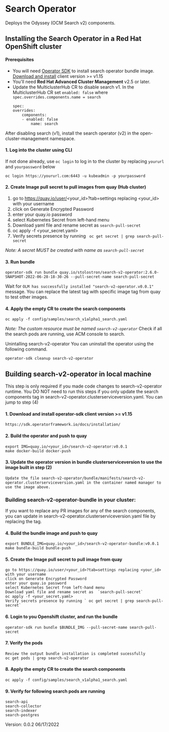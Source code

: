 # Search Operator
Deploys the Odyssey (OCM Search v2) components. 

## Installing the Search Operator in a Red Hat OpenShift cluster

#### Prerequisites
- You will need [Operator SDK](https://sdk.operatorframework.io/) to install search operator bundle image. [Download and install](<https://sdk.operatorframework.io/docs/installation/>) client version >= v1.15
- You'll need **Red Hat Advanced Cluster Management** v2.5 or later.
- Update the MulticlusterHub CR to disable search v1.
    In the MulticlusterHub CR set `enabled: false` where `spec.overrides.components.name = search`
    ```
    spec:
    overrides:
        components:
        - enabled: false
            name: search
    ```        


After disabling search (v1), install the search operator (v2) in the open-cluster-management namespace.

#### 1. Log into the cluster using CLI
If not done already, use `oc login` to log in to the cluster by replacing `yoururl` and `yourpassword` below
```
oc login https://yoururl.com:6443 -u kubeadmin -p yourpassword
```
#### 2. Create Image pull secret to pull images from quay (Hub cluster)

1. go to https://quay.io/user/<your_id>?tab=settings replacing <your_id>  with your username
1. click on Generate Encrypted Password
1. enter your quay.io password
1. select Kubernetes Secret from left-hand menu
1. Download yaml file and rename secret as  `search-pull-secret`
1. oc apply -f <your_secret.yaml>
1. Verify secrets presence by running ` oc get secret | grep search-pull-secret`

_Note: A secret MUST be created with name as `search-pull-secret`_
#### 3. Run bundle
```
operator-sdk run bundle quay.io/stolostron/search-v2-operator:2.6.0-SNAPSHOT-2022-06-28-18-30-26 --pull-secret-name search-pull-secret
```

Wait for `OLM has successfully installed "search-v2-operator.v0.0.1"` message.
You can replace the latest tag with specific image tag from quay to test other images.

#### 4. Apply the empty CR to create the search components
```
oc apply -f config/samples/search_v1alpha1_search.yaml
```
_Note: The custom resource must be named  `search-v2-operator`_
Check if all the search pods are running, use ACM console to search.

Unintalling search-v2-operator 
You can uninstall the operator using the following command.
```
operator-sdk cleanup search-v2-operator
```


## Building search-v2-operator in local machine

This step is only required if you made code changes to search-v2-operator runtime. You DO NOT need to run this steps if you only update the search components tag in search-v2-operator.clusterserviceversion.yaml. You can jump to step (4)

#### 1. Download and install operator-sdk client version >= v1.15

    https://sdk.operatorframework.io/docs/installation/

#### 2. Build the operator and push to quay

    export IMG=quay.io/<your_id>/search-v2-operator:v0.0.1
    make docker-build docker-push

#### 3. Update the operator version in bundle clusterserviceversion to use the image built in step (2)

    Update the file search-v2-operator/bundle/manifests/search-v2-operator.clusterserviceversion.yaml in the container named manager to use the image above.

### **Building search-v2-operator-bundle in your cluster:**

If you want to replace any PR images for any of the search components, you can update in search-v2-operator.clusterserviceversion.yaml file by replacing the tag.

#### 4. Build the bundle image and push to quay

    export BUNDLE_IMG=quay.io/<your_id>/search-v2-operator-bundle:v0.0.1
    make bundle-build bundle-push 

#### 5. Create the Image pull secret to pull image from quay

    go to https://quay.io/user/<your_id>?tab=settings replacing <your_id> with your username
    click on Generate Encrypted Password
    enter your quay.io password
    select Kubernetes Secret from left-hand menu
    Download yaml file and rename secret as  `search-pull-secret`
    oc apply -f <your_secret.yaml>
    Verify secrets presence by running ` oc get secret | grep search-pull-secret`

#### 6. Login to you Openshift cluster, and run the bundle

    operator-sdk run bundle $BUNDLE_IMG --pull-secret-name search-pull-secret

#### 7. Verify the pods

    Review the output bundle installation is completed sucessfully
    oc get pods | grep search-v2-operator

#### 8. Apply the empty CR to create the search components

    oc apply -f config/samples/search_v1alpha1_search.yaml

#### 9. Verify for following search pods are running

    search-api
    search-collector
    search-indexer
    search-postgres

Version: 0.0.2 06/17/2022
